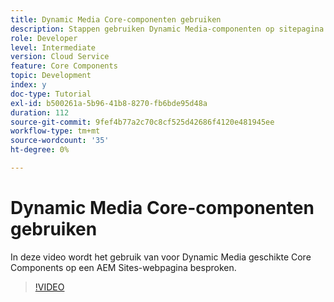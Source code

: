 ```yaml
---
title: Dynamic Media Core-componenten gebruiken
description: Stappen gebruiken Dynamic Media-componenten op sitepagina
role: Developer
level: Intermediate
version: Cloud Service
feature: Core Components
topic: Development
index: y
doc-type: Tutorial
exl-id: b500261a-5b96-41b8-8270-fb6bde95d48a
duration: 112
source-git-commit: 9fef4b77a2c70c8cf525d42686f4120e481945ee
workflow-type: tm+mt
source-wordcount: '35'
ht-degree: 0%

---
```


# Dynamic Media Core-componenten gebruiken

In deze video wordt het gebruik van voor Dynamic Media geschikte Core Components op een AEM Sites-webpagina besproken.

>[!VIDEO](https://video.tv.adobe.com/v/335461?quality=12&learn=on)
